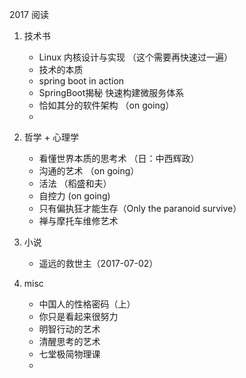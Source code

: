 2017 阅读

1. 技术书
   * Linux 内核设计与实现 （这个需要再快速过一遍）
   * 技术的本质
   * spring boot in action
   * SpringBoot揭秘 快速构建微服务体系
   * 恰如其分的软件架构 （on going）
   * 

2. 哲学 + 心理学  
   * 看懂世界本质的思考术 （日：中西辉政）
   * 沟通的艺术 （on going）
   * 活法 （稻盛和夫）
   * 自控力 (on going)
   * 只有偏执狂才能生存（Only the paranoid survive）
   * 禅与摩托车维修艺术
   
   
3. 小说
   * 遥远的救世主（2017-07-02）

4. misc
   * 中国人的性格密码（上）
   * 你只是看起来很努力
   * 明智行动的艺术
   * 清醒思考的艺术
   * 七堂极简物理课
   * 
   
